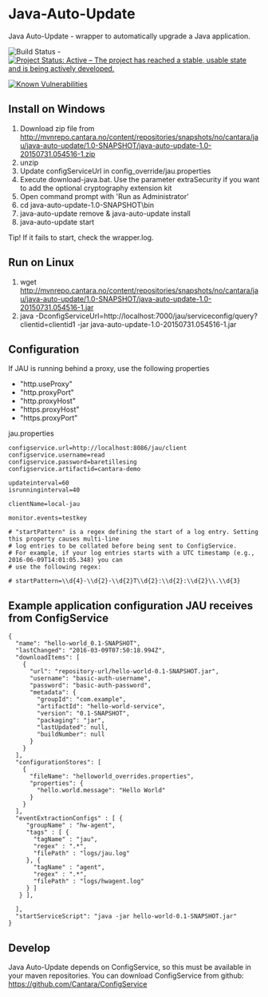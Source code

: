 # Java-Auto-Update
Java Auto-Update - wrapper to automatically upgrade a Java application. 


![Build Status](https://jenkins.capraconsulting.no/buildStatus/icon?job=Cantara-Java-Auto-Update) - [![Project Status: Active – The project has reached a stable, usable state and is being actively developed.](http://www.repostatus.org/badges/latest/active.svg)](http://www.repostatus.org/#active) 

[![Known Vulnerabilities](https://snyk.io/test/github/Cantara/Java-Auto-Update/badge.svg)](https://snyk.io/test/github/Cantara/Java-Auto-Update)

## Install on Windows 

1. Download zip file from http://mvnrepo.cantara.no/content/repositories/snapshots/no/cantara/jau/java-auto-update/1.0-SNAPSHOT/java-auto-update-1.0-20150731.054516-1.zip 
2. unzip 
3. Update configServiceUrl in config_override/jau.properties
4. Execute download-java.bat. Use the parameter extraSecurity if you want to add the optional cryptography extension kit
5. Open command prompt with 'Run as Administrator'
6. cd java-auto-update-1.0-SNAPSHOT\bin
7. java-auto-update remove & java-auto-update install
8. java-auto-update start

Tip! If it fails to start, check the wrapper.log.   


## Run on Linux 

1. wget http://mvnrepo.cantara.no/content/repositories/snapshots/no/cantara/jau/java-auto-update/1.0-SNAPSHOT/java-auto-update-1.0-20150731.054516-1.jar
2. java -DconfigServiceUrl=http://localhost:7000/jau/serviceconfig/query?clientid=clientid1 -jar java-auto-update-1.0-20150731.054516-1.jar


## Configuration


If JAU is running behind a proxy, use the following properties
* "http.useProxy"
* "http.proxyPort"
* "http.proxyHost"
* "https.proxyHost"
* "https.proxyPort"

jau.properties
```
configservice.url=http://localhost:8086/jau/client
configservice.username=read
configservice.password=baretillesing
configservice.artifactid=cantara-demo

updateinterval=60
isrunninginterval=40

clientName=local-jau

monitor.events=testkey

# "startPattern" is a regex defining the start of a log entry. Setting this property causes multi-line
# log entries to be collated before being sent to ConfigService.
# For example, if your log entries starts with a UTC timestamp (e.g., 2016-06-09T14:01:05.348) you can
# use the following regex:

# startPattern=\\d{4}-\\d{2}-\\d{2}T\\d{2}:\\d{2}:\\d{2}\\.\\d{3}
```


## Example application configuration JAU receives from ConfigService

```
{
  "name": "hello-world_0.1-SNAPSHOT",
  "lastChanged": "2016-03-09T07:50:18.994Z",
  "downloadItems": [
    {
      "url": "repository-url/hello-world-0.1-SNAPSHOT.jar",
      "username": "basic-auth-username",
      "password": "basic-auth-password",
      "metadata": {
        "groupId": "com.example",
        "artifactId": "hello-world-service",
        "version": "0.1-SNAPSHOT",
        "packaging": "jar",
        "lastUpdated": null,
        "buildNumber": null
      }
    }
  ],
  "configurationStores": [
    {
      "fileName": "helloworld_overrides.properties",
      "properties": {
        "hello.world.message": "Hello World"
      }
    }
  ],
  "eventExtractionConfigs" : [ {
     "groupName" : "hw-agent",
     "tags" : [ {
       "tagName" : "jau",
       "regex" : ".*",
       "filePath" : "logs/jau.log"
     }, {
       "tagName" : "agent",
       "regex" : ".*",
       "filePath" : "logs/hwagent.log"
     } ]
   } ],

  ],
  "startServiceScript": "java -jar hello-world-0.1-SNAPSHOT.jar"
}
```

## Develop

Java Auto-Update depends on ConfigService, so this must be available in your maven repositories.
You can download ConfigService from github: https://github.com/Cantara/ConfigService

